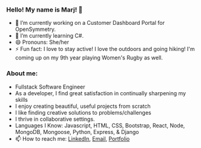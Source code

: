 ### Hello! My name is Marj! 👋

- 🔭 I’m currently working on a Customer Dashboard Portal for OpenSymmetry.
- 🌱 I’m currently learning C#.
- 😄 Pronouns: She/her
- ⚡ Fun fact: I love to stay active! I love the outdoors and going hiking! I'm coming up on my 9th year playing Women's Rugby as well.

### About me:
- Fullstack Software Engineer
- As a developer, I find great satisfaction in continually sharpening my skills
- I enjoy creating beautiful, useful projects from scratch
- I like finding creative solutions to problems/challenges
- I thrive in collaborative settings.
- Languages I Know: Javascript, HTML, CSS, Bootstrap, React, Node, MongoDB, Mongoose, Python, Express, & Django
- 📫 How to reach me: <a href="https://www.linkedin.com/in/marjhurtado/">LinkedIn</a>, <a href="mailto: mhurta41@gmail.com">Email</a>, <a href="https://marj-hurtado.netlify.app/">Portfolio</a>
